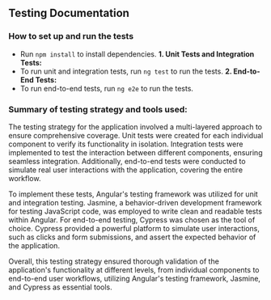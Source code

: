 ## Testing Documentation
### How to set up and run the tests
- Run `npm install` to install dependencies.
**1. Unit Tests and Integration Tests:** 
- To run unit and integration tests, run `ng test` to run the tests.
**2. End-to-End Tests:** 
- To run end-to-end tests, run `ng e2e` to run the tests. 
### Summary of testing strategy and tools used:
The testing strategy for the application involved a multi-layered approach to ensure comprehensive coverage. Unit tests were created for each individual component to verify its functionality in isolation. Integration tests were implemented to test the interaction between different components, ensuring seamless integration. Additionally, end-to-end tests were conducted to simulate real user interactions with the application, covering the entire workflow.

To implement these tests, Angular's testing framework was utilized for unit and integration testing. Jasmine, a behavior-driven development framework for testing JavaScript code, was employed to write clean and readable tests within Angular. For end-to-end testing, Cypress was chosen as the tool of choice. Cypress provided a powerful platform to simulate user interactions, such as clicks and form submissions, and assert the expected behavior of the application.

Overall, this testing strategy ensured thorough validation of the application's functionality at different levels, from individual components to end-to-end user workflows, utilizing Angular's testing framework, Jasmine, and Cypress as essential tools.
